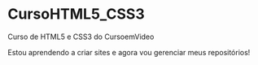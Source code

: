 # CursoHTML5_CSS3
 Curso de HTML5 e CSS3 do CursoemVideo

Estou aprendendo a criar sites e agora vou gerenciar meus repositórios!